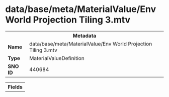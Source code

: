 <h1>data/base/meta/MaterialValue/Env World Projection Tiling 3.mtv</h1><table><tr><th colspan="100%">Metadata</th></tr><tr><td><b>Name</b></td><td>data/base/meta/MaterialValue/Env World Projection Tiling 3.mtv</td></tr><tr><td><b>Type</b></td><td>MaterialValueDefinition</td></tr><tr><td><b>SNO ID</b></td><td>440684</td></tr></table>

<table><tr><th colspan="100%">Fields</th></tr></table>

